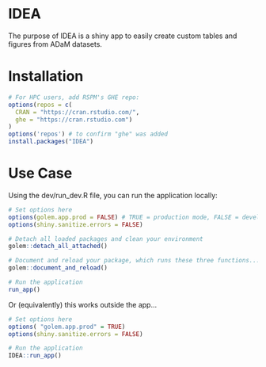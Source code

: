 
<!-- README.md is generated from README.Rmd. Please edit that file -->
IDEA
====

The purpose of IDEA is a shiny app to easily create custom tables and figures from ADaM datasets.

Installation
============

``` r
# For HPC users, add RSPM's GHE repo:
options(repos = c(
  CRAN = "https://cran.rstudio.com/",
  ghe = "https://cran.rstudio.com")
)
options('repos') # to confirm "ghe" was added
install.packages("IDEA")
```

Use Case
========

Using the dev/run\_dev.R file, you can run the application locally:

``` r
# Set options here
options(golem.app.prod = FALSE) # TRUE = production mode, FALSE = development mode
options(shiny.sanitize.errors = FALSE)

# Detach all loaded packages and clean your environment
golem::detach_all_attached()

# Document and reload your package, which runs these three functions...
golem::document_and_reload()

# Run the application 
run_app()
```

Or (equivalently) this works outside the app...

``` r
# Set options here
options( "golem.app.prod" = TRUE)
options(shiny.sanitize.errors = FALSE)

# Run the application 
IDEA::run_app()
```
